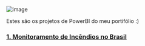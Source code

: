 ![image](https://github.com/user-attachments/assets/c2676066-3c5d-45db-9187-7697d979ebc5)


Estes são os projetos de PowerBI do meu portifólio :)

### [1. Monitoramento de Incêndios no Brasil](https://github.com/massis93/Projetos_Analise_Dados/blob/main/PowerBI/Monitoramento%20Inc%C3%AAndios%20Brasil/README.md)
